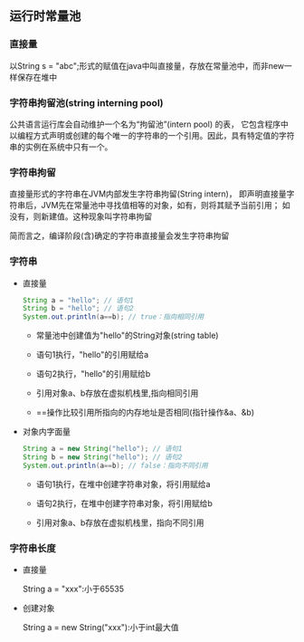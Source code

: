 ## 运行时常量池

### 直接量

以String s = "abc";形式的赋值在java中叫直接量，存放在常量池中，而非new一样保存在堆中

### 字符串拘留池(string interning pool)

公共语言运行库会自动维护一个名为“拘留池”(intern pool) 的表，
它包含程序中以编程方式声明或创建的每个唯一的字符串的一个引用。因此，具有特定值的字符串的实例在系统中只有一个。

### 字符串拘留

直接量形式的字符串在JVM内部发生字符串拘留(String intern)，
即声明直接量字符串后，JVM先在常量池中寻找值相等的对象，如有，则将其赋予当前引用；
如没有，则新建值。这种现象叫字符串拘留

简而言之，编译阶段(含)确定的字符串直接量会发生字符串拘留

### 字符串

* 直接量

    ```java
    String a = "hello"; // 语句1
    String b = "hello"; // 语句2
    System.out.println(a==b); // true：指向相同引用
    ```

    * 常量池中创建值为"hello"的String对象(string table)
  
    * 语句1执行，"hello"的引用赋给a
      
    * 语句2执行，"hello"的引用赋给b
    
    * 引用对象a、b存放在虚拟机栈里,指向相同引用
      
    * ==操作比较引用所指向的内存地址是否相同(指针操作&a、&b)

* 对象内字面量

  ```java
  String a = new String("hello"); // 语句1
  String b = new String("hello"); // 语句2
  System.out.println(a==b); // false：指向不同引用
  ```
  * 语句1执行，在堆中创建字符串对象，将引用赋给a
    
  * 语句2执行，在堆中创建字符串对象，将引用赋给b

  * 引用对象a、b存放在虚拟机栈里，指向不同引用

### 字符串长度

* 直接量
  
  String a = "xxx":小于65535

* 创建对象
  
  String a = new String("xxx"):小于int最大值

  